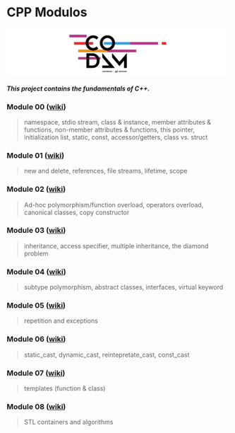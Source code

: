 # CPP Modulos      

[![Logo](https://github.com/qingqingqingli/readme_images/blob/master/codam_logo_1.png)](https://www.codam.nl/en/studying-at-codam)

***This project contains the fundamentals of C++.***

### Module 00 ([wiki](https://github.com/SwenneHacks/myCpp/blob/main/subjects/2021/en.subject%20(0).pdf)) 

> namespace, stdio stream, class & instance, member attributes & functions, non-member attributes & functions, this pointer, initialization list, static, const, accessor/getters, class vs. struct

### Module 01 ([wiki](https://github.com/SwenneHacks/myCpp/blob/main/subjects/2021/en.subject%20(1).pdf))

> new and delete, references, file streams, lifetime, scope

### Module 02 ([wiki](https://github.com/SwenneHacks/myCpp/blob/main/subjects/2021/en.subject%20(2).pdf))

> Ad-hoc polymorphism/function overload, operators overload, canonical classes, copy constructor

### Module 03 ([wiki](https://github.com/SwenneHacks/myCpp/blob/main/subjects/2021/en.subject%20(3).pdf))

> inheritance, access specifier, multiple inheritance, the diamond problem

### Module 04 ([wiki](https://github.com/SwenneHacks/myCpp/blob/main/subjects/2021/en.subject%20(4).pdf))

> subtype polymorphism, abstract classes, interfaces, virtual keyword

### Module 05 ([wiki](https://github.com/SwenneHacks/myCpp/blob/main/subjects/2021/en.subject%20(5).pdf))

> repetition and exceptions

### Module 06 ([wiki](https://github.com/SwenneHacks/myCpp/blob/main/subjects/2021/en.subject%20(6).pdf))

> static_cast, dynamic_cast, reintepretate_cast, const_cast

### Module 07 ([wiki](https://github.com/SwenneHacks/myCpp/blob/main/subjects/2021/en.subject%20(7).pdf))

> templates (function & class)

### Module 08 ([wiki](https://github.com/SwenneHacks/myCpp/blob/main/subjects/2021/en.subject%20(8).pdf))

> STL containers and algorithms
